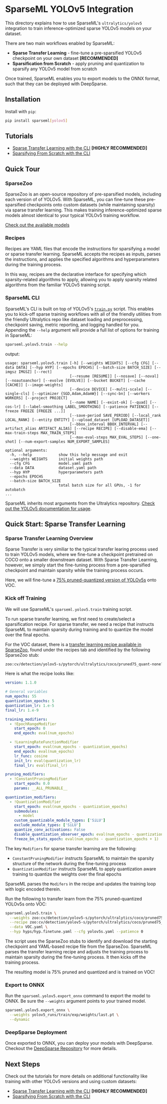 <!--
Copyright (c) 2021 - present / Neuralmagic, Inc. All Rights Reserved.

Licensed under the Apache License, Version 2.0 (the "License");
you may not use this file except in compliance with the License.
You may obtain a copy of the License at

   http://www.apache.org/licenses/LICENSE-2.0

Unless required by applicable law or agreed to in writing,
software distributed under the License is distributed on an "AS IS" BASIS,
WITHOUT WARRANTIES OR CONDITIONS OF ANY KIND, either express or implied.
See the License for the specific language governing permissions and
limitations under the License.
-->

# SparseML YOLOv5 Integration

This directory explains how to use SparseML's `ultralytics/yolov5` integration to train inference-optimized sparse YOLOv5 models on your dataset.

There are two main workflows enabled by SparseML:
- **Sparse Transfer Learning** - fine-tune a pre-sparsified YOLOv5 checkpoint on your own dataset **[RECOMMENDED]**
- **Sparsification from Scratch** - apply pruning and quantization to sparsify any YOLOv5 model from scratch

Once trained, SparseML enables you to export models to the ONNX format, such that they can be deployed with DeepSparse.

## Installation

Install with `pip`:

```bash
pip install sparseml[yolov5]
```

## Tutorials

- [Sparse Transfer Learning with the CLI](tutorials/sparse-transfer-learning.md) **[HIGHLY RECOMMENDED]**
- [Sparsifying From Scratch with the CLI](tutorials/sparsify-from-scratch.md)

## Quick Tour

### SparseZoo

SparseZoo is an open-source repository of pre-sparsified models, including each version of of YOLOv5. With SparseML, you can fine-tune these pre-sparsified checkpoints onto custom datasets (while maintaining sparsity) via sparse transfer learning. This makes training inference-optimized sparse models almost identical to your typical YOLOv5 training workflow.

[Check out the available models](https://sparsezoo.neuralmagic.com/?repo=ultralytics&page=1)

### Recipes

Recipes are YAML files that encode the instructions for sparsifying a model or sparse transfer learning. SparseML accepts the recipes as inputs, parses the instructions, and applies the specified algorithms and hyperparameters during the training process.

In this way, recipes are the declarative interface for specifying which sparsity-related algorithms to apply, allowing you to apply sparsity related algorithms from the familiar YOLOv5 training script.

### SparseML CLI

SparseML's CLI is built on top of YOLOv5's [`train.py`](https://github.com/ultralytics/yolov5/wiki/Train-Custom-Data) script. This enables you to kick-off sparse training workflows with all of the friendly utilities from the friendly Ultralytics repo like dataset loading and preprocessing, checkpoint saving, metric reporting, and logging handled for you. Appending the `--help` argument will provide a full list of options for training in SparseML:

```bash
sparseml.yolov5.train --help
```

output:
```
usage: sparseml.yolov5.train [-h] [--weights WEIGHTS] [--cfg CFG] [--data DATA] [--hyp HYP] [--epochs EPOCHS] [--batch-size BATCH_SIZE] [--imgsz IMGSZ] [--rect]
                             [--resume [RESUME]] [--nosave] [--noval] [--noautoanchor] [--evolve [EVOLVE]] [--bucket BUCKET] [--cache [CACHE]] [--image-weights]
                             [--device DEVICE] [--multi-scale] [--single-cls] [--optimizer {SGD,Adam,AdamW}] [--sync-bn] [--workers WORKERS] [--project PROJECT]
                             [--name NAME] [--exist-ok] [--quad] [--cos-lr] [--label-smoothing LABEL_SMOOTHING] [--patience PATIENCE] [--freeze FREEZE [FREEZE ...]]
                             [--save-period SAVE_PERIOD] [--local_rank LOCAL_RANK] [--entity ENTITY] [--upload_dataset [UPLOAD_DATASET]]
                             [--bbox_interval BBOX_INTERVAL] [--artifact_alias ARTIFACT_ALIAS] [--recipe RECIPE] [--disable-ema] [--max-train-steps MAX_TRAIN_STEPS]
                             [--max-eval-steps MAX_EVAL_STEPS] [--one-shot] [--num-export-samples NUM_EXPORT_SAMPLES]

optional arguments:
  -h, --help            show this help message and exit
  --weights WEIGHTS     initial weights path
  --cfg CFG             model.yaml path
  --data DATA           dataset.yaml path
  --hyp HYP             hyperparameters path
  --epochs EPOCHS
  --batch-size BATCH_SIZE
                        total batch size for all GPUs, -1 for autobatch
...
```

SparseML inherits most arguments from the Ultralytics repository. [Check out the YOLOv5 documentation for usage](https://github.com/ultralytics/yolov5).

## Quick Start: Sparse Transfer Learning

### Sparse Transfer Learning Overview 

Sparse Transfer is very similiar to the typical transfer learing process used to train YOLOv5 models, where we fine-tune a checkpoint pretrained on COCO onto a smaller downstream dataset. With Sparse Transfer Learning, however, we simply start the fine-tuning process from a pre-sparsified checkpoint and maintain sparsity while the training process occurs.

Here, we will fine-tune a [75% pruned-quantized version of YOLOv5s](https://sparsezoo.neuralmagic.com/models/yolov5-s-coco-pruned75_quantized?comparison=yolov5-s-coco-base&tab=0) onto VOC. 

### Kick off Training

We will use SparseML's `sparseml.yolov5.train` training script.

To run sparse transfer learning, we first need to create/select a sparsification recipe. For sparse transfer, we need a recipe that instructs SparseML to maintain sparsity during training and to quantize the model over the final epochs.

For the VOC dataset, there is a [transfer learning recipe available in SparseZoo](https://sparsezoo.neuralmagic.com/models/yolov5-s-coco-pruned75_quantized?comparison=yolov5-s-coco-base&tab=0), found under the recipes tab and identified by the following SparseZoo stub:
```bash
zoo:cv/detection/yolov5-s/pytorch/ultralytics/coco/pruned75_quant-none?recipe_type=transfer_learn
```

Here is what the recipe looks like:
   
```yaml
version: 1.1.0

# General variables
num_epochs: 55
quantization_epochs: 5
quantization_lr: 1.e-5
final_lr: 1.e-9

training_modifiers:
  - !EpochRangeModifier
    start_epoch: 0
    end_epoch: eval(num_epochs)

  - !LearningRateFunctionModifier
    start_epoch: eval(num_epochs - quantization_epochs)
    end_epoch: eval(num_epochs)
    lr_func: cosine
    init_lr: eval(quantization_lr)
    final_lr: eval(final_lr)

pruning_modifiers:
  - !ConstantPruningModifier
    start_epoch: 0.0
    params: __ALL_PRUNABLE__

quantization_modifiers:
  - !QuantizationModifier
    start_epoch: eval(num_epochs - quantization_epochs)
    submodules:
      - model
    custom_quantizable_module_types: ['SiLU']
    exclude_module_types: ['SiLU']
    quantize_conv_activations: False
    disable_quantization_observer_epoch: eval(num_epochs - quantization_epochs + 2)
    freeze_bn_stats_epoch: eval(num_epochs - quantization_epochs + 1)
```
   
The key `Modifiers` for sparse transfer learning are the following:
- `ConstantPruningModifier` instructs SparseML to maintain the sparsity structure of the network during the fine-tuning process
- `QuantizationModifier` instructs SparseML to apply quantization aware training to quantize the weights over the final epochs

SparseML parses the `Modifers` in the recipe and updates the training loop with logic encoded therein.

Run the following to transfer learn from the 75% pruned-quantized YOLOv5s onto VOC:
```bash
sparseml.yolov5.train \
  --weights zoo:cv/detection/yolov5-s/pytorch/ultralytics/coco/pruned75_quant-none?recipe_type=transfer_learn \
  --recipe zoo:cv/detection/yolov5-s/pytorch/ultralytics/coco/pruned75_quant-none?recipe_type=transfer_learn \
  --data VOC.yaml \
  --hyp hyps/hyp.finetune.yaml --cfg yolov5s.yaml --patience 0
```

The script uses the SparseZoo stubs to identify and download the starting checkpoint and YAML-based recipe file from the SparseZoo. SparseML parses the transfer learning recipe and adjusts the training process to maintain sparsity during the fine-tuning process. It then kicks off the training process.

The resulting model is 75% pruned and quantized and is trained on VOC!

### Export to ONNX

Run the `sparseml.yolov5.export_onnx` command to export the model to ONNX. Be sure the `--weights` argument points to your trained model.

```bash
sparseml.yolov5.export_onnx \
  --weights yolov5_runs/train/exp/weights/last.pt \
  --dynamic 
```

### DeepSparse Deployment

Once exported to ONNX, you can deploy your models with DeepSparse. Checkout the [DeepSparse Repository](https://github.com/neuralmagic/deepsparse) for more details.

## Next Steps

Check out the tutorials for more details on additional functionality like training with other YOLOv5 versions and using custom datasets:

- [Sparse Transfer Learning with the CLI](tutorials/sparse-transfer-learning.md) **[HIGHLY RECOMMENDED]**
- [Sparsifying From Scratch with the CLI](tutorials/sparsify-from-scratch.md)
